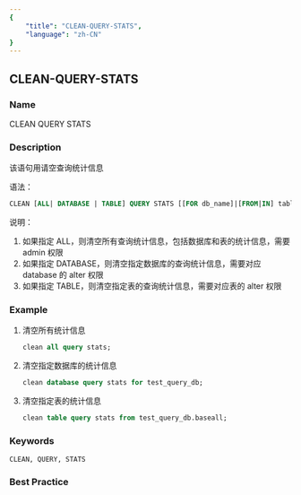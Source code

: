 ```yaml
---
{
    "title": "CLEAN-QUERY-STATS",
    "language": "zh-CN"
}
---
```


<!--
Licensed to the Apache Software Foundation (ASF) under one
or more contributor license agreements.  See the NOTICE file
distributed with this work for additional information
regarding copyright ownership.  The ASF licenses this file
to you under the Apache License, Version 2.0 (the
"License"); you may not use this file except in compliance
with the License.  You may obtain a copy of the License at

  http://www.apache.org/licenses/LICENSE-2.0

Unless required by applicable law or agreed to in writing,
software distributed under the License is distributed on an
"AS IS" BASIS, WITHOUT WARRANTIES OR CONDITIONS OF ANY
KIND, either express or implied.  See the License for the
specific language governing permissions and limitations
under the License.
-->

## CLEAN-QUERY-STATS

### Name


CLEAN QUERY STATS


### Description

该语句用请空查询统计信息

语法：

```sql
CLEAN [ALL| DATABASE | TABLE] QUERY STATS [[FOR db_name]|[FROM|IN] table_name]];
```

说明：

1. 如果指定 ALL，则清空所有查询统计信息，包括数据库和表的统计信息，需要 admin 权限
2. 如果指定 DATABASE，则清空指定数据库的查询统计信息，需要对应 database 的 alter 权限
3. 如果指定 TABLE，则清空指定表的查询统计信息，需要对应表的 alter 权限

### Example

1. 清空所有统计信息

    ```sql
    clean all query stats;
    ```

2. 清空指定数据库的统计信息

    ```sql
    clean database query stats for test_query_db;
    ```
3. 清空指定表的统计信息

    ```sql
    clean table query stats from test_query_db.baseall;
    ```

### Keywords

    CLEAN, QUERY, STATS

### Best Practice

